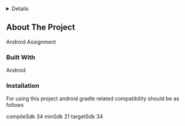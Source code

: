 <a name="readme-top"></a>

<details>
  <ol>
   <li><a href="#built-with">Built With</a></li>
   <li><a href="#installation">Installation</a></li>
  </ol>
</details>

## About The Project

Android Assignment

### Built With

Android

### Installation

For using this project android gradle related compatibility should be as follows 

compileSdk 34
minSdk 21
targetSdk 34




